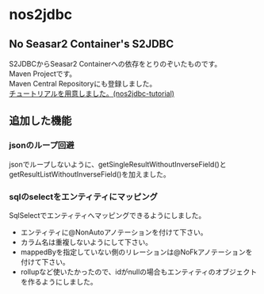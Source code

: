 # nos2jdbc
## No Seasar2 Container's S2JDBC

S2JDBCからSeasar2 Containerへの依存をとりのぞいたものです。  
Maven Projectです。  
Maven Central Repositoryにも登録しました。  
[チュートリアルを用意しました。(nos2jdbc-tutorial)](https://github.com/ns2j/nos2jdbc-tutorial)   

## 追加した機能
### jsonのループ回避
 jsonでループしないように、getSingleResultWithoutInverseField()とgetResultListWithoutInverseField()を加えました。  
### sqlのselectをエンティティにマッピング
 SqlSelectでエンティティへマッピングできるようにしました。
* エンティティに@NonAutoアノテーションを付けて下さい。
* カラム名は重複しないようにして下さい。   
* mappedByを指定していない側のリレーションは@NoFkアノテーションを付けて下さい。
* rollupなど使いたかったので、idがnullの場合もエンティティのオブジェクトを作るようにしました。
